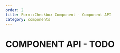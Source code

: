 ```yaml
---
order: 2
title: Form::Checkbox Component - Component API
category: components
---
```


# COMPONENT API - TODO
